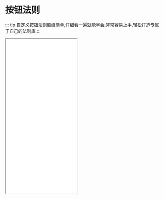 # 按钮法则

::: tip
自定义按钮法则超级简单,仔细看一遍就能学会,非常容易上手,轻松打造专属于自己的法则库
:::

<iframe height=500 width=230 src="/vedios/button.mp4"></iframe>
